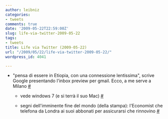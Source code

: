 ```yaml
---
author: leibniz
categories:
- tweets
comments: true
date: '2009-05-22T22:59:00Z'
slug: life-via-twitter-2009-05-22
tags:
- tweets
title: Life via Twitter (2009-05-22)
url: "/2009/05/22/life-via-twitter-2009-05-22/"
wordpress_id: 4041

---
```

* "pensa di essere in Etiopia, con una connessione lentissima", scrive Google presentando l'inbox preview per gmail. Ecco, a me serve a Milano [#](https://twitter.com/leibniz/statuses/1880395649)

	
  * vede windows 7 (e si terrà il suo Mac) [#](https://twitter.com/leibniz/statuses/1881757758)

	
  * segni dell'imminente fine del mondo (della stampa): l'Economist che telefona da Londra ai suoi abbonati per assicurarsi che rinnovino [#](https://twitter.com/leibniz/statuses/1885372397)



